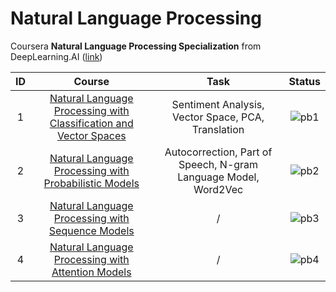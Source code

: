 # Natural Language Processing

Coursera **Natural Language Processing Specialization** from DeepLearning.AI ([link](https://www.coursera.org/specializations/natural-language-processing))

| **ID** |                                                             **Course**                                                             |                            **Task**                             |              **Status**              |
| :----: | :--------------------------------------------------------------------------------------------------------------------------------: | :-------------------------------------------------------------: | :----------------------------------: |
|   1    | [Natural Language Processing with Classification and Vector Spaces](https://github.com/yixiaowang2001/NLP_Notes/tree/main/Course1) |       Sentiment Analysis, Vector Space, PCA, Translation        | ![pb1](https://progress-bar.dev/100) |
|   2    |       [Natural Language Processing with Probabilistic Models](https://github.com/yixiaowang2001/NLP_Notes/tree/main/Course2)       | Autocorrection, Part of Speech, N-gram Language Model, Word2Vec | ![pb2](https://progress-bar.dev/75)  |
|   3    |         [Natural Language Processing with Sequence Models](https://github.com/yixiaowang2001/NLP_Notes/tree/main/Course3)          |                                /                                |  ![pb3](https://progress-bar.dev/0)  |
|   4    |         [Natural Language Processing with Attention Models](https://github.com/yixiaowang2001/NLP_Notes/tree/main/Course4)         |                                /                                |  ![pb4](https://progress-bar.dev/0)  |
